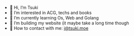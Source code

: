- 👋 Hi, I’m Tsuki
- 👀 I’m interested in ACG, techs and books
- 🌱 I’m currently learning Os, Web and Golang
- 🌙 I’m building my website (it maybe take a long time though
- 📧 How to contact with me: i@tsuki.moe

<!---
Tsukiovo/Tsukiovo is a ✨ special ✨ repository because its `README.md` (this file) appears on your GitHub profile.
You can click the Preview link to take a look at your changes.
--->
